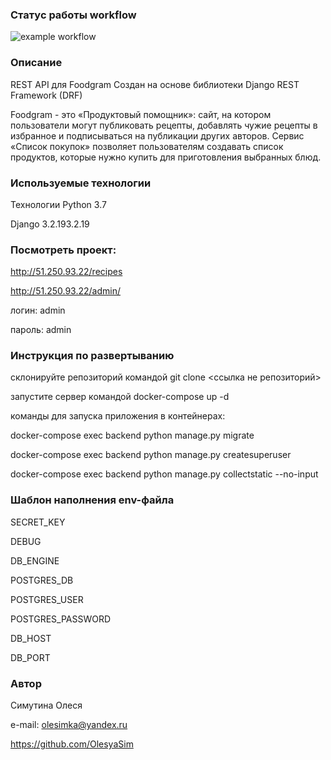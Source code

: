 ### Статус работы workflow
![example workflow](https://github.com/OlesyaSim/foodgram-project-react/actions/workflows/main.yml/badge.svg)

### Описание
REST API для  Foodgram Создан на основе библиотеки Django REST Framework (DRF)

Foodgram - это «Продуктовый помощник»: сайт, на котором пользователи могут публиковать рецепты, добавлять чужие рецепты в избранное и подписываться на публикации других авторов. Сервис «Список покупок» позволяет пользователям создавать список продуктов, которые нужно купить для приготовления выбранных блюд. 

### Используемые технологии

Технологии Python 3.7

Django 3.2.193.2.19 

### Посмотреть проект: 
http://51.250.93.22/recipes

http://51.250.93.22/admin/

логин: admin

пароль: admin

### Инструкция по развертыванию
склонируйте репозиторий командой git clone <ссылка не репозиторий>

запустите сервер командой docker-compose up -d

команды для запуска приложения в контейнерах:

docker-compose exec backend python manage.py migrate 

docker-compose exec backend python manage.py createsuperuser

docker-compose exec backend python manage.py collectstatic --no-input 


### Шаблон наполнения env-файла
SECRET_KEY

DEBUG

DB_ENGINE

POSTGRES_DB

POSTGRES_USER

POSTGRES_PASSWORD

DB_HOST

DB_PORT

### Автор
Симутина Олеся

e-mail: olesimka@yandex.ru

https://github.com/OlesyaSim




